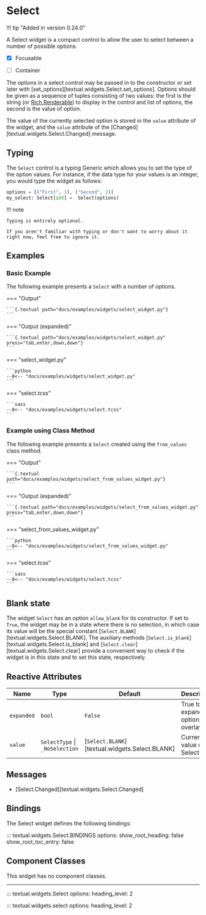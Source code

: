 # Select

!!! tip "Added in version 0.24.0"

A Select widget is a compact control to allow the user to select between a number of possible options.


- [X] Focusable
- [ ] Container


The options in a select control may be passed in to the constructor or set later with [set_options][textual.widgets.Select.set_options].
Options should be given as a sequence of tuples consisting of two values: the first is the string (or [Rich Renderable](https://rich.readthedocs.io/en/latest/protocol.html)) to display in the control and list of options, the second is the value of option.

The value of the currently selected option is stored in the `value` attribute of the widget, and the `value` attribute of the [Changed][textual.widgets.Select.Changed] message.


## Typing

The `Select` control is a typing Generic which allows you to set the type of the option values.
For instance, if the data type for your values is an integer, you would type the widget as follows:

```python
options = [("First", 1), ("Second", 2)]
my_select: Select[int] =  Select(options)
```

!!! note

    Typing is entirely optional.

    If you aren't familiar with typing or don't want to worry about it right now, feel free to ignore it.

## Examples

### Basic Example

The following example presents a `Select` with a number of options.

=== "Output"

    ```{.textual path="docs/examples/widgets/select_widget.py"}
    ```

=== "Output (expanded)"

    ```{.textual path="docs/examples/widgets/select_widget.py" press="tab,enter,down,down"}
    ```

=== "select_widget.py"

    ```python
    --8<-- "docs/examples/widgets/select_widget.py"
    ```

=== "select.tcss"

    ```sass
    --8<-- "docs/examples/widgets/select.tcss"
    ```

### Example using Class Method

The following example presents a `Select` created using the `from_values` class method.

=== "Output"

    ```{.textual path="docs/examples/widgets/select_from_values_widget.py"}
    ```

=== "Output (expanded)"

    ```{.textual path="docs/examples/widgets/select_from_values_widget.py" press="tab,enter,down,down"}
    ```


=== "select_from_values_widget.py"

    ```python
    --8<-- "docs/examples/widgets/select_from_values_widget.py"
    ```

=== "select.tcss"

    ```sass
    --8<-- "docs/examples/widgets/select.tcss"
    ```

## Blank state

The widget `Select` has an option `allow_blank` for its constructor.
If set to `True`, the widget may be in a state where there is no selection, in which case its value will be the special constant [`Select.BLANK`][textual.widgets.Select.BLANK].
The auxiliary methods [`Select.is_blank`][textual.widgets.Select.is_blank] and [`Select.clear`][textual.widgets.Select.clear] provide a convenient way to check if the widget is in this state and to set this state, respectively.


## Reactive Attributes


| Name       | Type                           | Default                                        | Description                         |
|------------|--------------------------------|------------------------------------------------|-------------------------------------|
| `expanded` | `bool`                         | `False`                                        | True to expand the options overlay. |
| `value`    | `SelectType` \| `_NoSelection` | [`Select.BLANK`][textual.widgets.Select.BLANK] | Current value of the Select.        |

## Messages

-  [Select.Changed][textual.widgets.Select.Changed]

## Bindings

The Select widget defines the following bindings:

::: textual.widgets.Select.BINDINGS
    options:
      show_root_heading: false
      show_root_toc_entry: false

## Component Classes

This widget has no component classes.

---


::: textual.widgets.Select
    options:
      heading_level: 2

::: textual.widgets.select
    options:
      heading_level: 2
